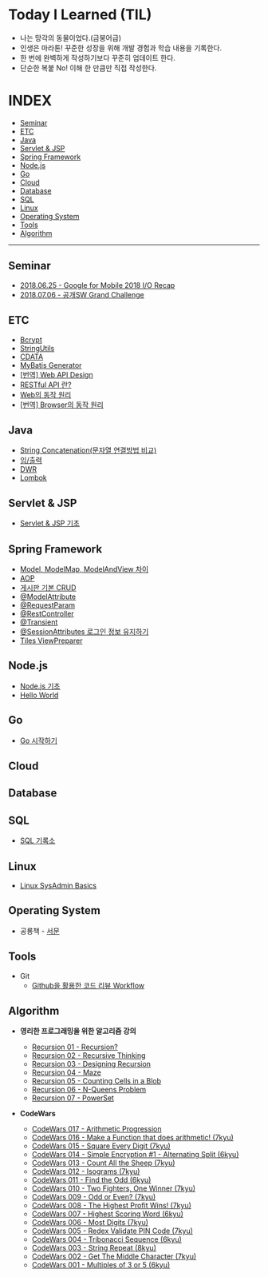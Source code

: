 # Today I Learned (TIL)
* 나는 망각의 동물이었다.(금붕어급)
* 인생은 마라톤! 꾸준한 성장을 위해 개발 경험과 학습 내용을 기록한다.
* 한 번에 완벽하게 작성하기보다 꾸준히 업데이트 한다.
* 단순한 복붙 No! 이해 한 만큼만 직접 작성한다.

# INDEX
- [Seminar](#m1)
- [ETC](#m2)
- [Java](#m3)
- [Servlet & JSP](#m4)
- [Spring Framework](#m5)
- [Node.js](#m6)
- [Go](#m7)
- [Cloud](#m8)
- [Database](#m9)
- [SQL](#m10)
- [Linux](#m11)
- [Operating System](#m12)
- [Tools](#m13)
- [Algorithm](#m14)

----------------------------------------------------------------------------------------------------------------------

<a name="m1">
 
## Seminar 
* [2018.06.25 - Google for Mobile 2018 I/O Recap](https://github.com/Integerous/TIL/blob/master/Seminar/Google_Mobile_IO_2018.md)
* [2018.07.06 - 공개SW Grand Challenge](https://github.com/Integerous/TIL/blob/master/Seminar/OpenSWGrandChallenge2018.md)

<a name="m2">
 
## ETC
* [Bcrypt](https://github.com/Integerous/TIL/blob/master/ETC/Bcrypt.md)
* [StringUtils](https://github.com/Integerous/TIL/blob/master/ETC/StringUtils.md)
* [CDATA](https://github.com/Integerous/TIL/blob/master/ETC/CDATA.md)
* [MyBatis Generator](https://github.com/Integerous/TIL/blob/master/ETC/MyBatisGenerator.md)
* [[번역] Web API Design]()
* [RESTful API 란?](https://github.com/Integerous/TIL/blob/master/ETC/RESTful%20API.md)
* [Web의 동작 원리](https://github.com/Integerous/TIL/blob/master/ETC/HowTheWebWorks.md)
* [[번역] Browser의 동작 원리](https://github.com/Integerous/TIL/blob/master/ETC/HowBrowsersWork.md)

<a name="m3">
 
## Java
* [String Concatenation(문자열 연결방법 비교)](https://github.com/Integerous/TIL/blob/master/Java/String_Concatenation.md)
* [입/출력](https://github.com/Integerous/TIL/blob/master/Java/IO.md)
* [DWR](https://github.com/Integerous/TIL/blob/master/Java/DWR.md)
* [Lombok](https://github.com/Integerous/TIL/blob/master/Java/Lombok.md)

<a name="m4">
 
## Servlet & JSP 
* [Servlet & JSP 기초](https://github.com/Integerous/TIL/blob/master/Servlet_JSP/Servlet&JSP.md)

<a name="m5">
 
## Spring Framework 
* [Model, ModelMap, ModelAndView 차이](https://github.com/Integerous/TIL/blob/master/Spring/Model_ModelMap_ModelAndView.md)
* [AOP](https://github.com/Integerous/TIL/blob/master/Spring/AOP.md)
* [게시판 기본 CRUD](https://github.com/Integerous/TIL/tree/master/Spring/CRUD)
* [@ModelAttribute](https://github.com/Integerous/TIL/blob/master/Spring/%40ModelAttribute.md)
* [@RequestParam](https://github.com/Integerous/TIL/blob/master/Spring/%40RequestParam.md)
* [@RestController](https://github.com/Integerous/TIL/blob/master/Spring/%40RestController.md)
* [@Transient](https://github.com/Integerous/TIL/blob/master/Spring/%40Transient.md)
* [@SessionAttributes 로그인 정보 유지하기](https://github.com/Integerous/TIL/blob/master/Spring/%40SessionAttributes.md)
* [Tiles ViewPreparer](https://github.com/Integerous/TIL/blob/master/Spring/TilesPreparer.md)

<a name="m6">

## Node.js 
* [Node.js 기초](https://github.com/Integerous/TIL/tree/master/Node.js)
* [Hello World](https://github.com/Integerous/TIL/blob/master/Node.js/HelloWorld.md)

<a name="m7">

## Go 
* [Go 시작하기](https://github.com/Integerous/TIL/tree/master/Go)

<a name="m8">

## Cloud 

<a name="m9">

## Database 

<a name="m10">

## SQL 
* [SQL 기록소](https://github.com/Integerous/TIL/blob/master/SQL/README.md)

<a name="m11">

## Linux 
* [Linux SysAdmin Basics](https://github.com/Integerous/TIL/blob/master/Linux/SysAdminBasics.md)
<a name="m12">
 
## Operating System 
* 공룡책 - [서문](https://github.com/Integerous/TIL/blob/master/OS/OperatingSystemConcepts/Preface.md)

<a name="m13">

## Tools 
* Git
  - [Github을 활용한 코드 리뷰 Workflow](https://github.com/Integerous/TIL/blob/master/Git/WorkFlow.md)
<a name="m14">

## Algorithm 
- **영리한 프로그래밍을 위한 알고리즘 강의**
  * [Recursion 01 - Recursion?](https://github.com/Integerous/TIL/blob/master/Algorithm/AlgorithmForSmartProgramming/Recursion01.md)
  * [Recursion 02 - Recursive Thinking](https://github.com/Integerous/TIL/blob/master/Algorithm/AlgorithmForSmartProgramming/Recursion02.md)
  * [Recursion 03 - Designing Recursion](https://github.com/Integerous/TIL/blob/master/Algorithm/AlgorithmForSmartProgramming/Recursion03.md)
  * [Recursion 04 - Maze](https://github.com/Integerous/TIL/blob/master/Algorithm/AlgorithmForSmartProgramming/Recursion04-Maze.md)
  * [Recursion 05 - Counting Cells in a Blob](https://github.com/Integerous/TIL/blob/master/Algorithm/AlgorithmForSmartProgramming/Recursion05-CountingCells.md)
  * [Recursion 06 - N-Queens Problem](https://github.com/Integerous/TIL/blob/master/Algorithm/AlgorithmForSmartProgramming/Recursion06-nQueens.md)
  * [Recursion 07 - PowerSet](https://github.com/Integerous/TIL/blob/master/Algorithm/AlgorithmForSmartProgramming/Recursion07-PowerSet.md)
  
- **CodeWars**
  * [CodeWars 017 - Arithmetic Progression](https://github.com/Integerous/TIL/blob/master/Algorithm/Codewars/017-Arithmetic_progression.md)
  * [CodeWars 016 - Make a Function that does arithmetic! (7kyu)](https://github.com/Integerous/TIL/blob/master/Algorithm/Codewars/016-Make_a_function_that_does_arithmetic.md)
  * [CodeWars 015 - Square Every Digit (7kyu)](https://github.com/Integerous/TIL/blob/master/Algorithm/Codewars/015-Square_every_digit.md)
  * [CodeWars 014 - Simple Encryption #1 - Alternating Split (6kyu)](https://github.com/Integerous/TIL/blob/master/Algorithm/Codewars/014-Alternating_split.md)
  * [CodeWars 013 - Count All the Sheep (7kyu)](https://github.com/Integerous/TIL/blob/master/Algorithm/Codewars/013-Count_all_the_sheep.md)
  * [CodeWars 012 - Isograms (7kyu)](https://github.com/Integerous/TIL/blob/master/Algorithm/Codewars/012-Isograms.md)
  * [CodeWars 011 - Find the Odd (6kyu)](https://github.com/Integerous/TIL/blob/master/Algorithm/Codewars/011-Find_the_odd_int.md)
  * [CodeWars 010 - Two Fighters, One Winner (7kyu)](https://github.com/Integerous/TIL/blob/master/Algorithm/Codewars/010-TwoFighters_OneWinner.md)
  * [CodeWars 009 - Odd or Even? (7kyu)](https://github.com/Integerous/TIL/blob/master/Algorithm/Codewars/009-Odd_or_even%3F.md)
  * [CodeWars 008 - The Highest Profit Wins! (7kyu)](https://github.com/Integerous/TIL/blob/master/Algorithm/Codewars/008-The_highest_profit_wins.md)
  * [CodeWars 007 - Highest Scoring Word (6kyu)](https://github.com/Integerous/TIL/blob/master/Algorithm/Codewars/007-Highest_scoring_word.md)
  * [CodeWars 006 - Most Digits (7kyu)](https://github.com/Integerous/TIL/blob/master/Algorithm/Codewars/006-Most_digits.md)
  * [CodeWars 005 - Redex Validate PIN Code (7kyu)](https://github.com/Integerous/TIL/blob/master/Algorithm/Codewars/005-Regex_validate_PIN_code.md)
  * [CodeWars 004 - Tribonacci Sequence (6kyu)](https://github.com/Integerous/TIL/blob/master/Algorithm/Codewars/004-Tribonacci_sequence.md)
  * [CodeWars 003 - String Repeat (8kyu)](https://github.com/Integerous/TIL/blob/master/Algorithm/Codewars/003-String_repeat.md)
  * [CodeWars 002 - Get The Middle Character (7kyu)](https://github.com/Integerous/TIL/blob/master/Algorithm/Codewars/002-Get_the_middle_character.md)
  * [CodeWars 001 - Multiples of 3 or 5 (6kyu)](https://github.com/Integerous/TIL/blob/master/Algorithm/Codewars/1_Multiples_of_3or5.md)


